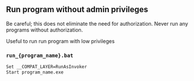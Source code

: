 ## Run program without admin privileges

Be careful; this does not eliminate the need for authorization. Never run any programs without authorization.

Useful to run run program with low privileges

### `run_{program_name}.bat`

```bash
Set __COMPAT_LAYER=RunAsInvoker
Start program_name.exe
```
